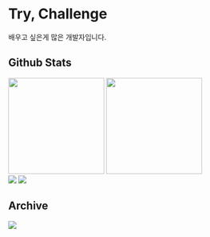 <h1>Try, Challenge</h1>
<p>배우고 싶은게 많은 개발자입니다.</p>
<h2>Github Stats</h2>
<div display=flex>
  <img src="https://github-readme-stats.vercel.app/api?username=BitByte08&theme=graywhite" style="height:12rem">
  <img src="https://github-readme-stats.vercel.app/api/top-langs/?username=BitByte08&layout=compact" style="height:12rem">
</div>
<a href="https://solved.ac/bitbyte08"><img src="http://mazassumnida.wtf/api/v2/generate_badge?boj=bitbyte08"></a>
<img src="https://media1.tenor.com/m/u8M7kk5ZXmwAAAAC/banana-cat-crying.gif">
<h2>Archive</h2>
  <a href="https://famous-wildebeest-745.notion.site/Study-151aa6b362ed80baa8f8cb9f12eaba8b?pvs=74"><img src="https://img.shields.io/badge/Notion-000000?style=for-the-badge&logo=Notion&logoColor=white"></a>
